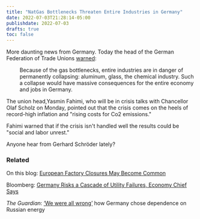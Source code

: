 ```yaml
---
title: "NatGas Bottlenecks Threaten Entire Industries in Germany"
date: 2022-07-03T21:28:14-05:00
publishdate: 2022-07-03
drafts: true
toc: false
---
```


More daunting news from Germany. Today the head of the German Federation of Trade Unions <a href="https://www.bloomberg.com/news/articles/2022-07-03/germany-s-union-head-warns-of-collapse-of-entire-industries" target="blank">warned</a>:

<div style="padding-left: 2.5em;"><p>Because of the gas bottlenecks, entire industries are in danger of permanently collapsing: aluminum, glass, the chemical industry. Such a collapse would have massive consequences for the entire economy and jobs in Germany.</p></div>

The union head,Yasmin Fahimi, who will be in crisis talks with Chancellor Olaf Scholz on Monday, pointed out that the crisis comes on the heels of record-high inflation and "rising costs for Co2 emissions."

Fahimi warned that if the crisis isn't handled well the results could be "social and labor unrest."

Anyone hear from Gerhard Schröder lately?


### Related 

On this blog: <a href="/winter-is-coming/">European Factory Closures May Become Common</a>

Bloomberg: <a href="https://www.bloomberg.com/news/articles/2022-07-02/germany-risks-a-cascade-of-utility-failures-economy-chief-says" target="blank">Germany Risks a Cascade of Utility Failures, Economy Chief Says</a>

<em>The Guardian</em>: <a href="https://www.theguardian.com/world/2022/jun/02/germany-dependence-russian-energy-gas-oil-nord-stream" target="blank">‘We were all wrong’</a> how Germany chose dependence on Russian energy
